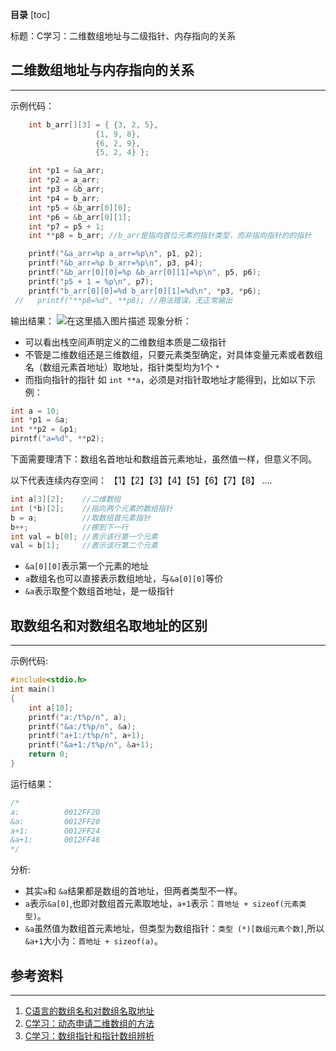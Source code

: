 **目录**
[toc]

标题：C学习：二维数组地址与二级指针、内存指向的关系


## 二维数组地址与内存指向的关系
--------

示例代码：
```c
    int b_arr[][3] = { {3, 2, 5},
                   {1, 9, 8},
                   {6, 2, 9},
                   {5, 2, 4} };

    int *p1 = &a_arr;
    int *p2 = a_arr;
    int *p3 = &b_arr;
    int *p4 = b_arr;
    int *p5 = &b_arr[0][0];
    int *p6 = &b_arr[0][1];
    int *p7 = p5 + 1;
    int **p8 = b_arr; //b_arr是指向首位元素的指针类型，而非指向指针的的指针

    printf("&a_arr=%p a_arr=%p\n", p1, p2);
    printf("&b_arr=%p b_arr=%p\n", p3, p4);
    printf("&b_arr[0][0]=%p &b_arr[0][1]=%p\n", p5, p6);
    printf("p5 + 1 = %p\n", p7);
    printf("b_arr[0][0]=%d b_arr[0][1]=%d\n", *p3, *p6);
 //   printf("**p8=%d", **p8); //用法错误，无正常输出
```

输出结果：
![在这里插入图片描述](https://img-blog.csdnimg.cn/20210504165943489.png)
现象分析：
 - 可以看出栈空间声明定义的二维数组本质是二级指针
 - 不管是二维数组还是三维数组，只要元素类型确定，对具体变量元素或者数组名（数组元素首地址）取地址，指针类型均为1个 `*`
 - 而指向指针的指针 如 `int **a`，必须是对指针取地址才能得到，比如以下示例：

```c
int a = 10;
int *p1 = &a;
int **p2 = &p1;
pirntf("a=%d", **p2);
```

下面需要理清下：数组名首地址和数组首元素地址，虽然值一样，但意义不同。

以下代表连续内存空间：
【1】【2】【3】【4】【5】【6】【7】【8】 ....

```c
int a[3][2]; 	//二维数组
int (*b)[2]; 	//指向两个元素的数组指针
b = a; 			//取数组首元素指针
b++; 			//挪到下一行
int val = b[0]; //表示该行第一个元素
val = b[1];		//表示该行第二个元素
```
 - `&a[0][0]`表示第一个元素的地址 
 -  `a`数组名也可以直接表示数组地址，与`&a[0][0]`等价
 - `&a`表示取整个数组首地址，是一级指针


## 取数组名和对数组名取地址的区别
--------

示例代码:
```c
#include<stdio.h>   
int main()   
{   
    int a[10];   
    printf("a:/t%p/n", a);            
    printf("&a:/t%p/n", &a);          
    printf("a+1:/t%p/n", a+1);        
    printf("&a+1:/t%p/n", &a+1);     
    return 0;   
}  
```

运行结果：

```c
/*   
a:          0012FF20  
&a:         0012FF20  
a+1:        0012FF24  
&a+1:       0012FF48  
*/  
```

分析:

 - 其实`a`和 `&a`结果都是数组的首地址，但两者类型不一样。
 - `a`表示`&a[0]`,也即对数组首元素取地址，`a+1`表示：`首地址 + sizeof(元素类型)`。
 - `&a`虽然值为数组首元素地址，但类型为数组指针：`类型 (*)[数组元素个数]`,所以`&a+1`大小为：`首地址 + sizeof(a)`。


## 参考资料
----------

 1. [C语言的数组名和对数组名取地址](https://www.cnblogs.com/zhoug2020/p/6053339.html)
 2. [C学习：动态申请二维数组的方法](https://blog.csdn.net/qq_17256689/article/details/116116818)
 3. [C学习：数组指针和指针数组辨析](https://blog.csdn.net/qq_17256689/article/details/109543840)